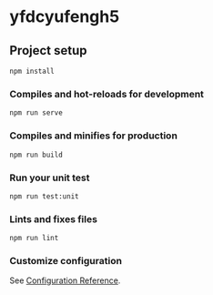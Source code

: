 # yfdcyufengh5

## Project setup
```
npm install
```

### Compiles and hot-reloads for development
```
npm run serve
```

### Compiles and minifies for production
```
npm run build
```

### Run your unit test
```
npm run test:unit
```

### Lints and fixes files
```
npm run lint
```

### Customize configuration
See [Configuration Reference](https://cli.vuejs.org/config/).